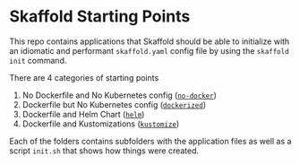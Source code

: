 # Skaffold Starting Points

This repo contains applications that Skaffold should be able
to initialize with an idiomatic and performant `skaffold.yaml` config file
by using the `skaffold init` command.

There are 4 categories of starting points

1. No Dockerfile and No Kubernetes config ([`no-docker`](./no-docker))
2. Dockerfile but No Kubernetes config ([`dockerized`](./dockerized))
3. Dockerfile and Helm Chart ([`helm`](./helm))
4. Dockerfile and Kustomizations ([`kustomize`](./kustomize))

Each of the folders contains subfolders with the application files
as well as a script `init.sh` that shows how things were created.